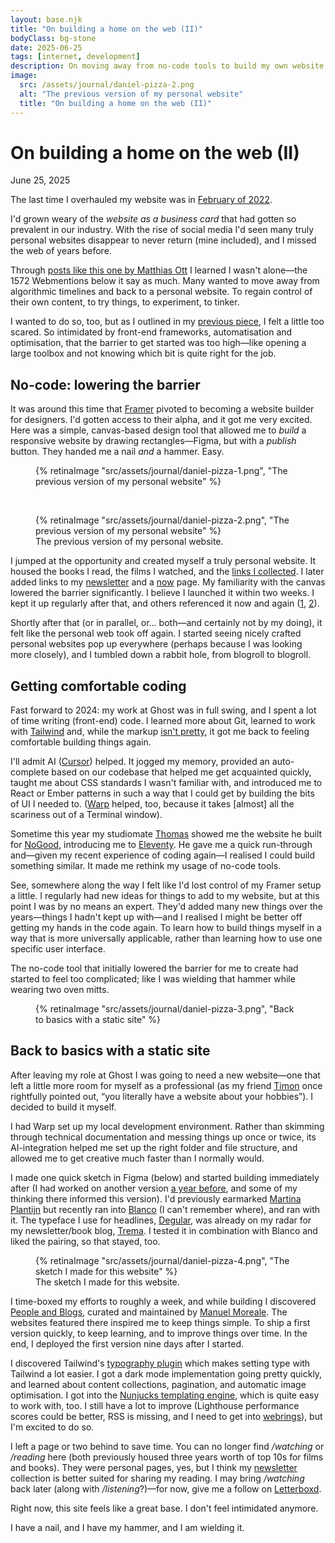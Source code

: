 ```yaml
---
layout: base.njk
title: "On building a home on the web (II)"
bodyClass: bg-stone
date: 2025-06-25
tags: [internet, development]
description: On moving away from no-code tools to build my own website.
image:
  src: /assets/journal/daniel-pizza-2.png
  alt: "The previous version of my personal website"
  title: "On building a home on the web (II)"
---
```


<div class="w-full max-w-lg ml-auto prose prose-lg font-serif pt-[25vh] dark:prose-invert">

<h1>On building a home on the web (II)</h1>
<span class="font-sans text-sm">June 25, 2025</span>

The last time I overhauled my website was in [February of 2022](/journal/building-home-web/ "My previous post on building a home on the web"). 

I'd grown weary of the _website as a business card_ that had gotten so prevalent in our industry. With the rise of social media I'd seen many truly personal websites disappear to never return (mine included), and I missed the web of years before. 

Through [posts like this one by Matthias Ott](https://matthiasott.com/articles/into-the-personal-website-verse?rel=daniel.pizza "Matthias Ott on the personal web") I learned I wasn't alone—the 1572 Webmentions below it say as much. Many wanted to move away from algorithmic timelines and back to a personal website. To regain control of their own content, to try things, to experiment, to tinker.

I wanted to do so, too, but as I outlined in my [previous piece](/journal/building-home-web/ "My previous post on building a home on the web"), I felt a little too scared. So intimidated by front-end frameworks, automatisation and optimisation, that the barrier to get started was too high—like opening a large toolbox and not knowing which bit is quite right for the job.

## No-code: lowering the barrier
It was around this time that [Framer](http://framer.com?rel=daniel.pizza "Framer") pivoted to becoming a website builder for designers. I'd gotten access to their alpha, and it got me very excited. Here was a simple, canvas-based design tool that allowed me to _build_ a responsive website by drawing rectangles—Figma, but with a _publish_ button. They handed me a nail _and_ a hammer. Easy.
</div>

<div class="sm:mt-32 mt-16 mb-16">
  <figure class="w-full">
    {% retinaImage "src/assets/journal/daniel-pizza-1.png", "The previous version of my personal website" %}
  </figure>
  <br />
   <figure class="w-full">
    {% retinaImage "src/assets/journal/daniel-pizza-2.png", "The previous version of my personal website" %}
    <figcaption class="pl-8 sm:pl-0">The previous version of my personal website.</figcaption>
  </figure>
</div>

<div class="w-full max-w-lg ml-auto prose prose-lg font-serif sm:mt-24 mt-16 dark:prose-invert">

I jumped at the opportunity and created myself a truly personal website. It housed the books I read, the films I watched, and the [links I collected](/links "My collected links"). I later added links to my [newsletter](/newsletter "My newsletter on books") and a [now](/now "What I'm up to now") page. My familiarity with the canvas lowered the barrier significantly. I believe I launched it within two weeks. I kept it up regularly after that, and others referenced it now and again ([1](https://projects.kwon.nyc/internet-is-fun/ "Rachel Kwon's mention of my website"), [2](https://thu-le.com/blogroll?ref=daniel.pizza "Thư Le's mention of my website")).

Shortly after that (or in parallel, or... both—and certainly not by my doing), it felt like the personal web took off again. I started seeing nicely crafted personal websites pop up everywhere (perhaps because I was looking more closely), and I tumbled down a rabbit hole, from blogroll to blogroll.

## Getting comfortable coding
Fast forward to 2024: my work at Ghost was in full swing, and I spent a lot of time writing (front-end) code. I learned more about Git, learned to work with [Tailwind](https://tailwindcss.com/?ref=daniel.pizza "Tailwind CSS") and, while the markup [isn't pretty](https://www.reddit.com/r/ProgrammerHumor/comments/1cbd630/knockknock/ "A Tailwind joke on Reddit"), it got me back to feeling comfortable building things again. 

I'll admit AI ([Cursor](http://cursor.com?ref=daniel.pizza)) helped. It jogged my memory, provided an auto-complete based on our codebase that helped me get acquainted quickly, taught me about CSS standards I wasn't familiar with, and introduced me to React or Ember patterns in such a way that I could get by building the bits of UI I needed to. ([Warp](http://warp.dev/?ref=daniel.pizza "Warp IDE") helped, too, because it takes [almost] all the scariness out of a Terminal window).

Sometime this year my studiomate [Thomas](https://thomasrohlfs.com/?ref=daniel.pizza "Thomas Rohlfs") showed me the website he built for [NoGood](https://nogood.studio/?ref=daniel.pizza "NoGood"), introducing me to [Eleventy](https://www.11ty.dev/ref=daniel.pizza "Eleventy"). He gave me a quick run-through and—given my recent experience of coding again—I realised I could build something similar. It made me rethink my usage of no-code tools. 

See, somewhere along the way I felt like I'd lost control of my Framer setup a little. I regularly had new ideas for things to add to my website, but at this point I was by no means an expert. They'd added many new things over the years—things I hadn't kept up with—and I realised I might be better off getting my hands in the code again. To learn how to build things myself in a way that is more universally applicable, rather than learning how to use one specific user interface.

The no-code tool that initially lowered the barrier for me to create had started to feel too complicated; like I was wielding that hammer while wearing two oven mitts. 
</div>

<div class="sm:mt-32 mt-16 mb-16">
   <figure class="w-full">
    {% retinaImage "src/assets/journal/daniel-pizza-3.png", "Back to basics with a static site" %}
  </figure>
</div>

<div class="w-full max-w-lg ml-auto prose prose-lg font-serif sm:mt-24 mt-16 dark:prose-invert">

## Back to basics with a static site
After leaving my role at Ghost I was going to need a new website—one that left a little more room for myself as a professional (as my friend [Timon](https://www.linkedin.com/in/timonvanreek "Timon van Reek on LinkedIn") once rightfully pointed out, “you literally have a website about your hobbies”). I decided to build it myself. 

I had Warp set up my local development environment. Rather than skimming through technical documentation and messing things up once or twice, its AI-integration helped me set up the right folder and file structure, and allowed me to get creative much faster than I normally would. 

I made one quick sketch in Figma (below) and started building immediately after (I had worked on another version [a year before](https://todays.design/dvdwinden/personal-website-v3-clvo1eynt007012xwzlneeuy1?ref=daniel.pizza "A previous sketch of my personal website"), and some of my thinking there informed this version). I'd previously earmarked [Martina Plantijn](https://klim.co.nz/retail-fonts/martina-plantijn/?ref=daniel.pizza "Martina Plantijn by Klim Type Foundry") but recently ran into [Blanco](https://www.fostertype.com/retail-type/blanco?ref=daniel.pizza "Blanco, by Foster Type") (I can't remember where), and ran with it. The typeface I use for headlines, [Degular](https://ohnotype.co/fonts/degular?ref=daniel.pizza "Degular, by Oh No Type Co."), was already on my radar for my newsletter/book blog, [Trema](http://trema.website?ref=daniel.pizza "Trema: one book recommendation, once every month"). I tested it in combination with Blanco and liked the pairing, so that stayed, too.
</div>

<div class="sm:mt-32 mt-16 mb-16">
   <figure class="w-full">
    {% retinaImage "src/assets/journal/daniel-pizza-4.png", "The sketch I made for this website" %}
    <figcaption class="pl-8 sm:pl-0">The sketch I made for this website.</figcaption>
  </figure>
</div>

<div class="w-full max-w-lg ml-auto prose prose-lg font-serif sm:mt-24 mt-16 dark:prose-invert">

I time-boxed my efforts to roughly a week, and while building I discovered [People and Blogs](https://peopleandblogs.com/ "People and Blogs"), curated and maintained by [Manuel Moreale](https://manuelmoreale.com/ "Manuel Moreale"). The websites featured there inspired me to keep things simple. To ship a first version quickly, to keep learning, and to improve things over time. In the end, I deployed the first version nine days after I started.

I discovered Tailwind's [typography plugin](https://github.com/tailwindlabs/tailwindcss-typography "Tailwind's typography plugin") which makes setting type with Tailwind a lot easier. I got a dark mode implementation going pretty quickly, and learned about content collections, pagination, and automatic image optimisation. I got into the [Nunjucks templating engine](https://mozilla.github.io/nunjucks/ "Nunjucks templating engine"), which is quite easy to work with, too. I still have a lot to improve (Lighthouse performance scores could be better, RSS is missing, and I need to get into [webrings](https://indieweb.org/webring?ref=daniel.pizza "Webrings")), but I'm excited to do so. 

I left a page or two behind to save time. You can no longer find _/watching_ or _/reading_ here (both previously housed three years worth of top 10s for films and books). They were personal pages, yes, but I think my [newsletter](/newsletter "Newsletter entries") collection is better suited for sharing my reading. I may bring _/watching_ back later (along with _/listening_?)—for now, give me a follow on [Letterboxd](http://letterboxd.com/dvdwinden "Follow me on Letterboxd").

Right now, this site feels like a great base. I don't feel intimidated anymore. 

I have a nail, and I have my hammer, and I am wielding it.

</div>